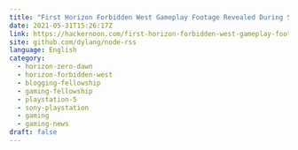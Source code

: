 ```yaml
---
title: "First Horizon Forbidden West Gameplay Footage Revealed During State of Play"
date: 2021-05-31T15:26:17Z
link: https://hackernoon.com/first-horizon-forbidden-west-gameplay-footage-revealed-during-state-of-play-321f34h2?source=rss&utm_medium=RSS&utm_source=news.12bit.vn
site: github.com/dylang/node-rss
language: English
category:
  - horizon-zero-dawn
  - horizon-forbidden-west
  - blogging-fellowship
  - gaming-fellowship
  - playstation-5
  - sony-playstation
  - gaming
  - gaming-news
draft: false
---
```

